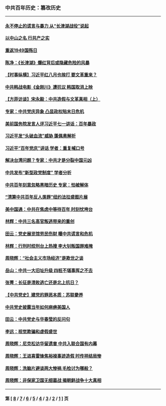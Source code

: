 ### 中共百年历史：篡改历史
---
#### [永不停止的谎言与暴力 从“长津湖战役”说起](../../pages/nf1176115/n13494094.md?02130430) 
#### [以中山之名 行共产之实](../../pages/nf1176115/n13346437.md?02130430) 
#### [重返1949国殇日](../../pages/nf1176115/n13346372.md?02130430) 
#### [陈净：《长津湖》爆红背后或隐藏危险的风暴](../../pages/nf1176115/n13314364.md?02130430) 
#### [【时事纵横】习近平红八月也挨打 要文革重来？](../../pages/nf1176115/n13231393.md?02130430) 
#### [中共韩战电影《金刚川》遭抗议 韩国取消上映](../../pages/nf1176115/n13219114.md?02130430) 
#### [【方菲访谈】宋永毅：中共造假与文革真相（上）](../../pages/nf1176115/n13200760.md?02130430) 
#### [专家：中共党庆异象 凸显政权陷末日危机](../../pages/nf1176115/n13067084.md?02130430) 
#### [美前国务院发言人评习近平七一讲话：百年暴政](../../pages/nf1176115/n13066986.md?02130430) 
#### [习近平发“头破血流”威胁 蓬佩奥解析](../../pages/nf1176115/n13063604.md?02130430) 
#### [习近平“百年党庆”讲话 学者：重复喊口号](../../pages/nf1176115/n13061411.md?02130430) 
#### [解决台湾问题？专家：中共才是分裂中国元凶](../../pages/nf1176115/n13060811.md?02130430) 
#### [中共发布“新型政党制度” 学者分析](../../pages/nf1176115/n13056354.md?02130430) 
#### [中共百年刻意忽略黑暗历史 专家：怕被解体](../../pages/nf1176115/n13056056.md?02130430) 
#### [“清算中共百年反人类罪”纽约法拉盛图片展](../../pages/nf1176115/n13052220.md?02130430) 
#### [美中国通：中共在焦虑中等待百年 时刻忧垮台](../../pages/nf1176115/n13048820.md?02130430) 
#### [林辉：中共三名高官叛逃带来的重创](../../pages/nf1176115/n13035206.md?02130430) 
#### [田云：党史展览馆劳民伤财 曝中共谎言和危机](../../pages/nf1176115/n13033900.md?02130430) 
#### [林辉：行刑时绞刑台上热搜 李大钊叛国罪难掩](../../pages/nf1176115/n13031965.md?02130430) 
#### [周晓辉：“社会主义市场经济”是欺世之谈](../../pages/nf1176115/n13024090.md?02130430) 
#### [岳山：中共一大旧址升级 四桩不堪事挥之不去](../../pages/nf1176115/n13021697.md?02130430) 
#### [张菁：长征是溃败逃亡还是北上抗日？](../../pages/nf1176115/n13020585.md?02130430) 
#### [【中共党史】建党的罪恶本质：苏联豢养](../../pages/nf1176115/n13011888.md?02130430) 
#### [中共党史披露当年如何麻痹美国人](../../pages/nf1176115/n12966400.md?02130430) 
#### [田云：中共党史与华春莹的反问句](../../pages/nf1176115/n12765178.md?02130430) 
#### [李远：视觉欺骗和虚假盛世](../../pages/nf1176115/n12993376.md?02130430) 
#### [周晓辉：尼克松访华留遗害 中共入联合国有内幕](../../pages/nf1176115/n12991422.md?02130430) 
#### [周晓辉：王进喜雷锋焦裕禄事迹造假 时传祥结局惨](../../pages/nf1176115/n12985497.md?02130430) 
#### [周晓辉：洗脑片避谈两大惨祸 毛检讨为哪般？](../../pages/nf1176115/n12971285.md?02130430) 
#### [周晓辉：非保家卫国无细菌战 揭朝鲜战争十大真相](../../pages/nf1176115/n12954161.md?02130430) 

---
#### 第 [ [8](./8.md?02130430) / [7](./7.md?02130430) / [6](./6.md?02130430) / [5](./5.md?02130430) / [4](./4.md?02130430) / [3](./3.md?02130430) / [2](./2.md?02130430) / [1](./1.md?02130430) ] 页
